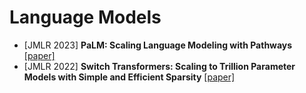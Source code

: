 # Language Models
- [JMLR 2023] **PaLM: Scaling Language Modeling with Pathways** [[paper]](https://www.jmlr.org/papers/volume24/22-1144/22-1144.pdf)
- [JMLR 2022] **Switch Transformers: Scaling to Trillion Parameter Models with Simple and Efficient Sparsity** [[paper]](https://arxiv.org/pdf/2101.03961.pdf)
